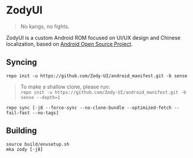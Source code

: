 # ZodyUI
> No kangs, no fights.

ZodyUI is a custom Android ROM focused on UI/UX design and Chinese localization, based on [Android Open Source Project](https://source.android.com/).

## Syncing
`repo init -u https://github.com/Zody-UI/android_manifest.git -b sense`

> To make a shallow clone, please run:  
`repo init -u https://github.com/Zody-UI/android_manifest.git -b sense --depth=1`

`repo sync [-j8 --force-sync --no-clone-bundle --optimized-fetch --fail-fast --no-tags]`

## Building
`source build/envsetup.sh`  
`mka zody [-j8]`
